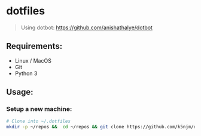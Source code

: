 # dotfiles
> Using dotbot: https://github.com/anishathalye/dotbot

## Requirements:
- Linux / MacOS
- Git
- Python 3

## Usage:

### Setup a new machine:
```sh
# Clone into ~/.dotfiles
mkdir -p ~/repos &&  cd ~/repos && git clone https://github.com/k5njm/dotfiles dotfiles && cd dotfiles && ./install
```